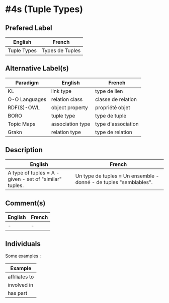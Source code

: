 #4s (Tuple Types)
==

Prefered Label
-
<table>
    <thead>
        <tr>
            <th>English</th>
            <th>French</th>
        </tr>
    </thead>
    <tbody>
        <tr>
            <td>Tuple Types</td>
            <td>Types de Tuples</td>
        </tr>
    </tbody>
</table>

Alternative Label(s)
-
<table>
    <thead>
        <tr>
            <th>Paradigm</th>
            <th>English</th>
            <th>French</th>
        </tr>
    </thead>
    <tbody>
       <tr>
            <td>KL</td>
            <td>link type</td>
            <td>type de lien</td>
        </tr>
        <tr>
            <td>O-O Languages</td>
            <td>relation class</td>
            <td>classe de relation</td>
       </tr>
       <tr>
            <td>RDF(S)-OWL</td>
            <td>object property</td>
            <td>propriété objet</td>
        </tr>
        <tr>
            <td>BORO</td>
            <td>tuple type</td>
            <td>type de tuple</td>
        </tr>
        <tr>
            <td>Topic Maps</td>
            <td>association type</td>
            <td>type d'association</td>
        </tr>
        <tr>
            <td>Grakn</td>
            <td>relation type</td>
            <td>type de relation</td>
        </tr>
    </tbody>
</table>

Description
-
<table>
    <thead>
        <tr>
            <th>English</th>
            <th>French</th>
        </tr>
    </thead>
    <tbody>
        <tr>
            <td>A type of tuples = A - given - set of "similar" tuples.</td>
            <td>Un type de tuples = Un ensemble - donné - de tuples "semblables".</td>
        </tr>
    </tbody>
</table>

Comment(s)
-
<table>
    <thead>
        <tr>
            <th>English</th>
            <th>French</th>
        </tr>
    </thead>
    <tbody>
         <tr>
            <td>-</td>
            <td>-</td>
        </tr>  
    </tbody>
</table>


Individuals
-

Some examples : 
<table>
    <thead>
        <tr>
            <th>Example</th>
        </tr>
    </thead>
    <tbody>
        <tr>
            <td>affiliates to</td>
        </tr>
        <tr>
            <td>involved in</td>
        </tr>
        <tr>
            <td>has part</td>
        </tr>
    </tbody>
</table>

